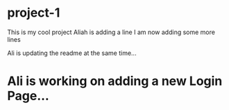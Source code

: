# project-1
This is my cool project
Aliah is adding a line
I am now adding some more lines

Ali is updating the readme at the same time...


# Ali is working on adding a new Login Page...